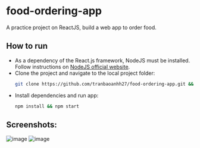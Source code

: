# food-ordering-app
A practice project on ReactJS, build a web app to order food.
## How to run
* As a dependency of the React.js framework, NodeJS must be installed. Follow instructions on [NodeJS official website](https://nodejs.org/en/).
* Clone the project and navigate to the local project folder:
  ```bash
  git clone https://github.com/tranbaoanhh27/food-ordering-app.git && cd food-ordering-app
  ```
* Install dependencies and run app:
  ```bash
  npm install && npm start
  ```
## Screenshots:
![image](https://user-images.githubusercontent.com/108526097/214481827-f14a6114-90d2-4167-97ec-7b22e1c2906b.png)
![image](https://user-images.githubusercontent.com/108526097/214481969-1ef945ce-b1fd-4f09-80d8-a97de3199b19.png)
